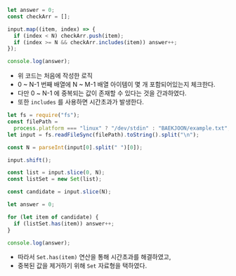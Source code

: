 ```js
let answer = 0;
const checkArr = [];

input.map((item, index) => {
  if (index < N) checkArr.push(item);
  if (index >= N && checkArr.includes(item)) answer++;
});

console.log(answer);
```

- 위 코드는 처음에 작성한 로직
- 0 ~ N-1 번째 배열에 N ~ M-1 배열 아이템이 몇 개 포함되어있는지 체크한다.
- 다만 0 ~ N-1 에 중복되는 값이 존재할 수 있다는 것을 간과하였다.
- 또한 `includes` 를 사용하면 시간초과가 발생한다.

```js
let fs = require("fs");
const filePath =
  process.platform === "linux" ? "/dev/stdin" : "BAEKJOON/example.txt";
let input = fs.readFileSync(filePath).toString().split("\n");

const N = parseInt(input[0].split(" ")[0]);

input.shift();

const list = input.slice(0, N);
const listSet = new Set(list);

const candidate = input.slice(N);

let answer = 0;

for (let item of candidate) {
  if (listSet.has(item)) answer++;
}

console.log(answer);
```

- 따라서 `Set.has(item)` 연산을 통해 시간초과를 해결하였고,
- 중복된 값을 제거하기 위해 `Set` 자료형을 택하였다.
